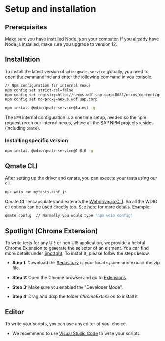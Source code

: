 # Setup and installation

## Prerequisites
Make sure you have installed [Node.js](https://nodejs.org/en/download/) on your computer. If you already have Node.js installed, make sure you upgrade to version 12.

## Installation
To install the latest version of `wdio-qmate-service` globally, you need to open the commandline and enter the following command in you console:
```bash
// Npm configuration for internal nexus
npm config set strict-ssl=false
npm config set registry=http://nexus.wdf.sap.corp:8081/nexus/content/groups/build.milestones.npm/
npm config set no-proxy=nexus.wdf.sap.corp

npm install @wdio/qmate-service@latest -g
```
The `NPM` internal configuration is a one time setup, needed so the npm request reach our internal nexus, where all the SAP NPM projects resides (including `qmate`).

### Installing specific version

```bash
npm install @wdio/qmate-service@1.0.0 -g
```

## Qmate CLI
After setting up the driver and qmate, you can execute your tests using our cli.

```bash
npx wdio run mytests.conf.js
```

Qmate CLI encapsulates and extends the [Webdriver.io CLI](https://www.npmjs.com/package/@wdio/cli). So all the WDIO cli options can be used directly too. See [here](https://webdriver.io/docs/clioptions.html) for more details. Example:

```bash
qmate config  // Normally you would type 'npx wdio config'
```


## Spotlight (Chrome Extension)
To write tests for any UI5 or non UI5 application, we provide a helpful Chrome Extension to generate the selector of an element.
You can find more details under [Spotlight](https://github.wdf.sap.corp/sProcurement/vyper-spotlight). To install it, please follow the steps below.

- **Step 1:** Download the [Repository](https://github.wdf.sap.corp/sProcurement/vyper-spotlight) to your local system and extract the zip file.

- **Step 2:** Open the Chrome browser and go to [Extensions](chrome://extensions/).

- **Step 3:** Make sure you enabled the "Developer Mode".

- **Step 4:** Drag and drop the folder *ChromeExtension* to install it.

## Editor
To write your scripts, you can use any editor of your choice.
- We recommend to use [Visual Studio Code](https://code.visualstudio.com/) to write your scripts.